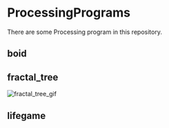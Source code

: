 # ProcessingPrograms
There are some Processing program in this repository.
## boid

## fractal_tree
![fractal_tree_gif](https://github.com/hmhm903/ProcessingPrograms/blob/master/fractal_tree/fractal_tree.gif)

## lifegame
